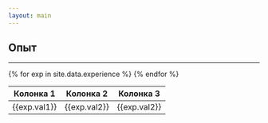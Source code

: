 ```yaml
---
layout: main
---
```


<section class="page-section">
    <div class="container px-4 px-lg-5 py-5">
        <div class="row justify-content-center">
            <div class="col text-center">
                <h2 class="text-center mt-0">Опыт</h2>
                <hr class="divider" />
            </div>
        </div>
        <div class="row">
            <div class="col">
                <table class="table">
                    <thead>
                        <tr>
                            <th scope="col">Колонка 1</th>
                            <th scope="col">Колонка 2</th>
                            <th scope="col">Колонка 3</th>
                        </tr>
                    </thead>
                    <tbody>
                        {% for exp in site.data.experience %}
                        <tr>
                            <td scope="row">{{exp.val1}}</td>
                            <td scope="row">{{exp.val2}}</td>
                            <td scope="row">{{exp.val2}}</td>
                        </tr>
                        {% endfor %}                        
                    </tbody>
                </table>
            </div>
        </div>
    </div>
</section>